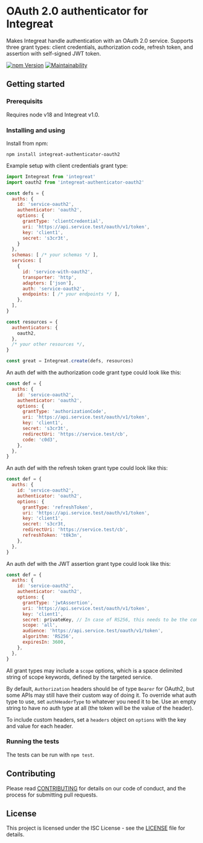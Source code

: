 # OAuth 2.0 authenticator for Integreat

Makes Integreat handle authentication with an OAuth 2.0 service. Supports three
grant types: client credentials, authorization code, refresh token, and
assertion with self-signed JWT token.

[![npm Version](https://img.shields.io/npm/v/integreat-authenticator-oauth2.svg)](https://www.npmjs.com/package/integreat-authenticator-oauth2)
[![Maintainability](https://qlty.sh/badges/7e327693-fe6d-4122-845b-cd1571030f73/maintainability.svg)](https://qlty.sh/gh/integreat-io/projects/integreat-authenticator-oauth2)

## Getting started

### Prerequisits

Requires node v18 and Integreat v1.0.

### Installing and using

Install from npm:

```
npm install integreat-authenticator-oauth2
```

Example setup with client credentials grant type:

```javascript
import Integreat from 'integreat'
import oauth2 from 'integreat-authenticator-oauth2'

const defs = {
  auths: {
    id: 'service-oauth2',
    authenticator: 'oauth2',
    options: {
      grantType: 'clientCredential',
      uri: 'https://api.service.test/oauth/v1/token',
      key: 'client1',
      secret: 's3cr3t',
    }
  },
  schemas: [ /* your schemas */ ],
  services: [
    {
      id: 'service-with-oauth2',
      transporter: 'http',
      adapters: ['json'],
      auth: 'service-oauth2',
      endpoints: [ /* your endpoints */ ],
    },
  ],
}

const resources = {
  authenticators: {
    oauth2,
  },
  /* your other resources */,
}

const great = Integreat.create(defs, resources)
```

An auth def with the authorization code grant type could look like this:

```javascript
const def = {
  auths: {
    id: 'service-oauth2',
    authenticator: 'oauth2',
    options: {
      grantType: 'authorizationCode',
      uri: 'https://api.service.test/oauth/v1/token',
      key: 'client1',
      secret: 's3cr3t',
      redirectUri: 'https://service.test/cb',
      code: 'c0d3',
    },
  },
}
```

An auth def with the refresh token grant type could look like this:

```javascript
const def = {
  auths: {
    id: 'service-oauth2',
    authenticator: 'oauth2',
    options: {
      grantType: 'refreshToken',
      uri: 'https://api.service.test/oauth/v1/token',
      key: 'client1',
      secret: 's3cr3t,
      redirectUri: 'https://service.test/cb',
      refreshToken: 't0k3n',
    },
  },
}
```

An auth def with the JWT assertion grant type could look like this:

```javascript
const def = {
  auths: {
    id: 'service-oauth2',
    authenticator: 'oauth2',
    options: {
      grantType: 'jwtAssertion',
      uri: 'https://api.service.test/oauth/v1/token',
      key: 'client1',
      secret: privateKey, // In case of RS256, this needs to be the complete private key file
      scope: 'all',
      audience: 'https://api.service.test/oauth/v1/token',
      algorithm: 'RS256',
      expiresIn: 3600,
    },
  },
}
```

All grant types may include a `scope` options, which is a space delimited
string of scope keywords, defined by the targeted service.

By default, `Authorization` headers should be of type `Bearer` for OAuth2, but
some APIs may still have their custom way of doing it. To override what auth
type to use, set `authHeaderType` to whatever you need it to be. Use an empty
string to have no auth type at all (the token will be the value of the header).

To include custom headers, set a `headers` object on `options` with the key
and value for each header.

### Running the tests

The tests can be run with `npm test`.

## Contributing

Please read
[CONTRIBUTING](https://github.com/integreat-io/integreat-authenticator-oauth2/blob/master/CONTRIBUTING.md)
for details on our code of conduct, and the process for submitting pull
requests.

## License

This project is licensed under the ISC License - see the
[LICENSE](https://github.com/integreat-io/integreat-authenticator-oauth2/blob/master/LICENSE)
file for details.
